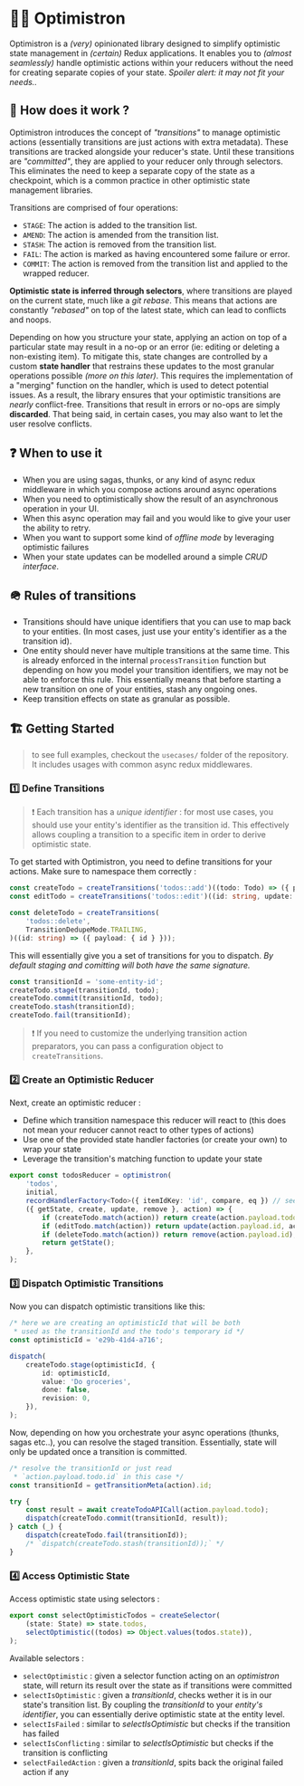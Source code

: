 # 🧙‍♂️ Optimistron

Optimistron is a _(very)_ opinionated library designed to simplify optimistic state management in _(certain)_ Redux applications. It enables you to _(almost seamlessly)_ handle optimistic actions within your reducers without the need for creating separate copies of your state. _Spoiler alert: it may not fit your needs.._

## 🧐 How does it work ?

Optimistron introduces the concept of _"transitions"_ to manage optimistic actions (essentially transitions are just actions with extra metadata). These transitions are tracked alongside your reducer's state. Until these transitions are _"committed"_, they are applied to your reducer only through selectors. This eliminates the need to keep a separate copy of the state as a checkpoint, which is a common practice in other optimistic state management libraries.

Transitions are comprised of four operations:

-   `STAGE`: The action is added to the transition list.
-   `AMEND`: The action is amended from the transition list.
-   `STASH`: The action is removed from the transition list.
-   `FAIL`: The action is marked as having encountered some failure or error.
-   `COMMIT`: The action is removed from the transition list and applied to the wrapped reducer.

**Optimistic state is inferred through selectors**, where transitions are played on the current state, much like a _git rebase_. This means that actions are constantly _"rebased"_ on top of the latest state, which can lead to conflicts and noops.

Depending on how you structure your state, applying an action on top of a particular state may result in a no-op or an error (ie: editing or deleting a non-existing item). To mitigate this, state changes are controlled by a custom **state handler** that restrains these updates to the most granular operations possible _(more on this later)_. This requires the implementation of a "merging" function on the handler, which is used to detect potential issues. As a result, the library ensures that your optimistic transitions are _nearly_ conflict-free. Transitions that result in errors or no-ops are simply **discarded**. That being said, in certain cases, you may also want to let the user resolve conflicts.

## ❓ When to use it

-   When you are using sagas, thunks, or any kind of async redux middleware in which you compose actions around async operations
-   When you need to optimistically show the result of an asynchronous operation in your UI.
-   When this async operation may fail and you would like to give your user the ability to retry.
-   When you want to support some kind of _offline mode_ by leveraging optimistic failures
-   When your state updates can be modelled around a simple _CRUD interface_.

## 🪖 Rules of transitions

-   Transitions should have unique identifiers that you can use to map back to your entities. (In most cases, just use your entity's identifier as a the transition id).
-   One entity should never have multiple transitions at the same time. This is already enforced in the internal `processTransition` function but depending on how you model your transition identifiers, we may not be able to enforce this rule. This essentially means that before starting a new transition on one of your entities, stash any ongoing ones.
-   Keep transition effects on state as granular as possible.

## 🏗️ Getting Started

> to see full examples, checkout the `usecases/` folder of the repository. It includes usages with common async redux middlewares.

### 1️⃣ Define Transitions

> ❗️ Each transition has a _unique identifier_ : for most use cases, you should use your entity's identifier as the transition id. This effectively allows coupling a transition to a specific item in order to derive optimistic state.

To get started with Optimistron, you need to define transitions for your actions. Make sure to namespace them correctly :

```typescript
const createTodo = createTransitions('todos::add')((todo: Todo) => ({ payload: { todo } }));
const editTodo = createTransitions('todos::edit')((id: string, update: Todo) => ({ payload: { id, update } }));

const deleteTodo = createTransitions(
    'todos::delete',
    TransitionDedupeMode.TRAILING,
)((id: string) => ({ payload: { id } }));
```

This will essentially give you a set of transitions for you to dispatch. _By default staging and comitting will both have the same signature._

```typescript
const transitionId = 'some-entity-id';
createTodo.stage(transitionId, todo);
createTodo.commit(transitionId, todo);
createTodo.stash(transitionId);
createTodo.fail(transitionId);
```

> ❗️ If you need to customize the underlying transition action preparators, you can pass a configuration object to `createTransitions`.

### 2️⃣ Create an Optimistic Reducer

Next, create an optimistic reducer :

-   Define which transition namespace this reducer will react to (this does not mean your reducer cannot react to other types of actions)
-   Use one of the provided state handler factories (or create your own) to wrap your state
-   Leverage the transition's matching function to update your state

```typescript
export const todosReducer = optimistron(
    'todos',
    initial,
    recordHandlerFactory<Todo>({ itemIdKey: 'id', compare, eq }) // see section about state handlers
    ({ getState, create, update, remove }, action) => {
        if (createTodo.match(action)) return create(action.payload.todo);
        if (editTodo.match(action)) return update(action.payload.id, action.payload.update);
        if (deleteTodo.match(action)) return remove(action.payload.id);
        return getState();
    },
);
```

### 3️⃣ Dispatch Optimistic Transitions

Now you can dispatch optimistic transitions like this:

```typescript
/* here we are creating an optimisticId that will be both
 * used as the transitionId and the todo's temporary id */
const optimisticId = 'e29b-41d4-a716';

dispatch(
    createTodo.stage(optimisticId, {
        id: optimisticId,
        value: 'Do groceries',
        done: false,
        revision: 0,
    }),
);
```

Now, depending on how you orchestrate your async operations (thunks, sagas etc..), you can resolve the staged transition. Essentially, state will only be updated once a transition is committed.

```typescript
/* resolve the transitionId or just read
 * `action.payload.todo.id` in this case */
const transitionId = getTransitionMeta(action).id;

try {
    const result = await createTodoAPICall(action.payload.todo);
    dispatch(createTodo.commit(transitionId, result));
} catch (_) {
    dispatch(createTodo.fail(transitionId));
    /* `dispatch(createTodo.stash(transitionId));` */
}
```

### 4️⃣ Access Optimistic State

Access optimistic state using selectors :

```typescript
export const selectOptimisticTodos = createSelector(
    (state: State) => state.todos,
    selectOptimistic((todos) => Object.values(todos.state)),
);
```

Available selectors :

-   `selectOptimistic` : given a selector function acting on an _optimistron_ state, will return its result over the state as if transitions were committed
-   `selectIsOptimistic` : given a _transitionId_, checks wether it is in our state's transition list. By coupling the _transitionId_ to your _entity's identifier_, you can essentially derive optimistic state at the entity level.
-   `selectIsFailed` : similar to _selectIsOptimistic_ but checks if the transition has failed
-   `selectIsConflicting` : similar to _selectIsOptimistic_ but checks if the transition is conflicting
-   `selectFailedAction` : given a _transitionId_, spits back the original failed action if any
